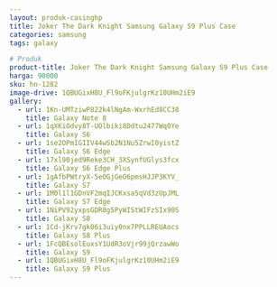 ```yaml
---
layout: produk-casinghp
title: Joker The Dark Knight Samsung Galaxy S9 Plus Case
categories: samsung
tags: galaxy

# Produk
product-title: Joker The Dark Knight Samsung Galaxy S9 Plus Case
harga: 90000
sku: hn-1282
image-drive: 1QBUGixH8U_Fl9oFKjulgrKz10UHm2iE9
gallery:
  - url: 1Kn-UMTziwP822k4lNgAm-WxrhEd8CC38
    title: Galaxy Note 8
  - url: 1qXKiOdvy8T-UOlbiki8Ddtu2477Wq0Ye
    title: Galaxy S6
  - url: 1se2OPmIGIIV44wSb2N1Nu5ZrwI0yistZ
    title: Galaxy S6 Edge
  - url: 17xl90jed9Reke3CH_3XSynfUGlys3fcx
    title: Galaxy S6 Edge Plus
  - url: 1gAfbPWtryX-5eOGjGeO6pmsHJJP3KYV_
    title: Galaxy S7
  - url: 1M0l1l1GDnVF2mqIJCKxsa5qVd3zUpJML
    title: Galaxy S7 Edge
  - url: 1NiPV92yxpsGDR8g5PyWIStWIFzSIx90S
    title: Galaxy S8
  - url: 1Cd-jKrv7gk06i3uiy0nx7PPLLREUAocs
    title: Galaxy S8 Plus
  - url: 1FcQBEsolEuxsY1UdR3oVjr99jQrzawWo
    title: Galaxy S9
  - url: 1QBUGixH8U_Fl9oFKjulgrKz10UHm2iE9
    title: Galaxy S9 Plus
---
```

